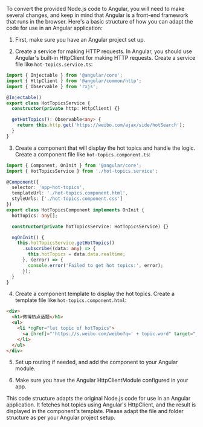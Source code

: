 To convert the provided Node.js code to Angular, you will need to make several changes, and keep in mind that Angular is a front-end framework that runs in the browser. Here's a basic structure of how you can adapt the code for use in an Angular application:

1. First, make sure you have an Angular project set up.

2. Create a service for making HTTP requests. In Angular, you should use Angular's built-in HttpClient for making HTTP requests. Create a service file like `hot-topics.service.ts`:

```typescript
import { Injectable } from '@angular/core';
import { HttpClient } from '@angular/common/http';
import { Observable } from 'rxjs';

@Injectable()
export class HotTopicsService {
  constructor(private http: HttpClient) {}

  getHotTopics(): Observable<any> {
    return this.http.get('https://weibo.com/ajax/side/hotSearch');
  }
}
```

3. Create a component that will display the hot topics and handle the logic. Create a component file like `hot-topics.component.ts`:

```typescript
import { Component, OnInit } from '@angular/core';
import { HotTopicsService } from './hot-topics.service';

@Component({
  selector: 'app-hot-topics',
  templateUrl: './hot-topics.component.html',
  styleUrls: ['./hot-topics.component.css']
})
export class HotTopicsComponent implements OnInit {
  hotTopics: any[];

  constructor(private hotTopicsService: HotTopicsService) {}

  ngOnInit() {
    this.hotTopicsService.getHotTopics()
      .subscribe((data: any) => {
        this.hotTopics = data.data.realtime;
      }, (error) => {
        console.error('Failed to get hot topics:', error);
      });
  }
}
```

4. Create a component template to display the hot topics. Create a template file like `hot-topics.component.html`:

```html
<div>
  <h1>微博热点话题</h1>
  <ul>
    <li *ngFor="let topic of hotTopics">
      <a [href]="'https://s.weibo.com/weibo?q=' + topic.word" target="_blank">{{ topic.word }}</a>
    </li>
  </ul>
</div>
```

5. Set up routing if needed, and add the component to your Angular module.

6. Make sure you have the Angular HttpClientModule configured in your app.

This code structure adapts the original Node.js code for use in an Angular application. It fetches hot topics using Angular's HttpClient, and the result is displayed in the component's template. Please adapt the file and folder structure as per your Angular project setup.
